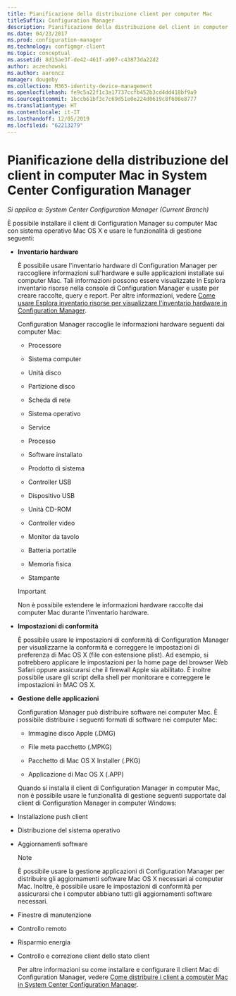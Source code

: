 ```yaml
---
title: Pianificazione della distribuzione client per computer Mac
titleSuffix: Configuration Manager
description: Pianificazione della distribuzione del client in computer Mac in System Center Configuration Manager.
ms.date: 04/23/2017
ms.prod: configuration-manager
ms.technology: configmgr-client
ms.topic: conceptual
ms.assetid: 8d15ae3f-de42-461f-a907-c43873da22d2
author: aczechowski
ms.author: aaroncz
manager: dougeby
ms.collection: M365-identity-device-management
ms.openlocfilehash: fe9c5a22f1c3a17737ccfb452b3cd4dd418bf9a9
ms.sourcegitcommit: 1bccb61bf3c7c69d51e0e224d0619c8f608e8777
ms.translationtype: HT
ms.contentlocale: it-IT
ms.lasthandoff: 12/05/2019
ms.locfileid: "62213279"
---
```

# <a name="planning-for-client-deployment-to-mac-computers-in-system-center-configuration-manager"></a>Pianificazione della distribuzione del client in computer Mac in System Center Configuration Manager

*Si applica a: System Center Configuration Manager (Current Branch)*

È possibile installare il client di Configuration Manager su computer Mac con sistema operativo Mac OS X e usare le funzionalità di gestione seguenti:  

- **Inventario hardware**  

   È possibile usare l'inventario hardware di Configuration Manager per raccogliere informazioni sull'hardware e sulle applicazioni installate sui computer Mac. Tali informazioni possono essere visualizzate in Esplora inventario risorse nella console di Configuration Manager e usate per creare raccolte, query e report. Per altre informazioni, vedere [Come usare Esplora inventario risorse per visualizzare l'inventario hardware in Configuration Manager](../../../../core/clients/manage/inventory/use-resource-explorer-to-view-hardware-inventory.md).  

   Configuration Manager raccoglie le informazioni hardware seguenti dai computer Mac:  

  -   Processore  

  -   Sistema computer  

  -   Unità disco  

  -   Partizione disco  

  -   Scheda di rete  

  -   Sistema operativo  

  -   Service  

  -   Processo  

  -   Software installato  

  -   Prodotto di sistema  

  -   Controller USB  

  -   Dispositivo USB  

  -   Unità CD-ROM  

  -   Controller video  

  -   Monitor da tavolo  

  -   Batteria portatile  

  -   Memoria fisica  

  -   Stampante  

  > [!IMPORTANT]  
  >  Non è possibile estendere le informazioni hardware raccolte dai computer Mac durante l'inventario hardware.  

- **Impostazioni di conformità**  

   È possibile usare le impostazioni di conformità di Configuration Manager per visualizzarne la conformità e correggere le impostazioni di preferenza di Mac OS X (file con estensione plist). Ad esempio, si potrebbero applicare le impostazioni per la home page del browser Web Safari oppure assicurarsi che il firewall Apple sia abilitato. È inoltre possibile usare gli script della shell per monitorare e correggere le impostazioni in MAC OS X.  

- **Gestione delle applicazioni**  

   Configuration Manager può distribuire software nei computer Mac. È possibile distribuire i seguenti formati di software nei computer Mac:  

  -   Immagine disco Apple (.DMG)  

  -   File meta pacchetto (.MPKG)  

  -   Pacchetto di Mac OS X Installer (.PKG)  

  -   Applicazione di Mac OS X (.APP)  

  Quando si installa il client di Configuration Manager in computer Mac, non è possibile usare le funzionalità di gestione seguenti supportate dal client di Configuration Manager in computer Windows:  

- Installazione push client  

- Distribuzione del sistema operativo  

- Aggiornamenti software  

  > [!NOTE]  
  >  È possibile usare la gestione applicazioni di Configuration Manager per distribuire gli aggiornamenti software Mac OS X necessari ai computer Mac. Inoltre, è possibile usare le impostazioni di conformità per assicurarsi che i computer abbiano tutti gli aggiornamenti software necessari.  

- Finestre di manutenzione  

- Controllo remoto  

- Risparmio energia  

- Controllo e correzione client dello stato client  

  Per altre informazioni su come installare e configurare il client Mac di Configuration Manager, vedere [Come distribuire i client a computer Mac in System Center Configuration Manager](../../../../core/clients/deploy/deploy-clients-to-macs.md).

